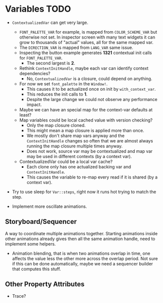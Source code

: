 # Variables TODO

* `ContextualizedVar` can get very large.
    - `FONT_PALETTE_VAR` for example, is mapped from `COLOR_SCHEME_VAR` but otherwise not set.
       In inspector screen with many text widgets it can grow to thousands of "actual" values, all for
       the same mapped var.
    - The `DIRECTION_VAR` is mapped from `LANG_VAR` same issue.
    - Inspecting the button example generates **1321** contextual init calls for `FONT_PALETTE_VAR`.
        - The second largest is **2**.
    - Rethink `ContextInitHandle`, maybe each var can identify context dependencies?
        - No, `ContextualizedVar` is a closure, could depend on anything.
    - For now we set `font_palette` in the `Window!`.
        - This causes it to be actualized once on init by `with_context_var`.
        - This reduces the init calls to **1**.
        - Despite the large change we could not observe any performance impact.
    - Maybe we can have an special map for the context-var defaults at least?
    - Map variables could be local cached value with version checking?
        - Only the map closure cloned.
        - This might mean a map closure is applied more than once.
        - We mostly don't share map vars anyway and the `ContextInitHandle` changes so often that
          we are almost always running the map closure multiple times anyway.
        - Does not work, source var may be contextualized and map var may be used in different contexts (by a context var).
    - ContextualizedVar could be a local var cache?
        - Each clone only has one actualized backing var and `ContextInitHandle`.
        - This causes the variable to re-map every read if it is shared (by a context var).

* Try to use sleep for `Var::steps`, right now it runs hot trying to match the step.
* Implement more oscillate animations.

## Storyboard/Sequencer

A way to coordinate multiple animations together. Starting animations inside other animations already gives then all the same animation handle, need to implement some helpers.

* Animation blending, that is when two animations overlap in time, one affects the value less the other more across the
 overlap period. Not sure if this can be done automatically, maybe we need a sequencer builder that computes this stuff.

## Other Property Attributes

* Trace?
